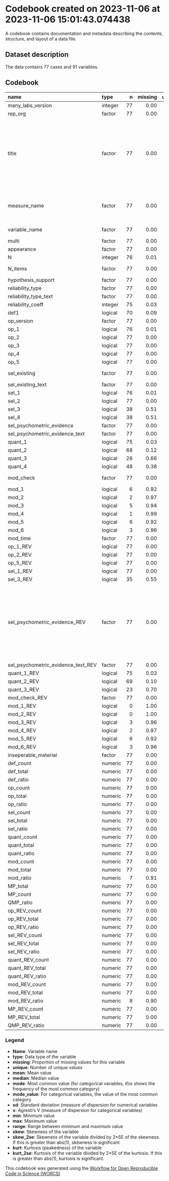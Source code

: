 Codebook created on 2023-11-06 at 2023-11-06 15:01:43.074438
================

A codebook contains documentation and metadata describing the contents,
structure, and layout of a data file.

## Dataset description

The data contains 77 cases and 91 variables.

## Codebook

| name                               | type    |   n | missing | unique |  mean | median |  mode | mode_value                                                                                                                  |    sd |    v | min |    max |  range |  skew | skew_2se |  kurt | kurt_2se |
|:-----------------------------------|:--------|----:|--------:|-------:|------:|-------:|------:|:----------------------------------------------------------------------------------------------------------------------------|------:|-----:|----:|-------:|-------:|------:|---------:|------:|---------:|
| many_labs_version                  | integer |  77 |    0.00 |      4 |  3.35 |   3.00 |  3.00 |                                                                                                                             |  0.97 |      | 2.0 |   5.00 |   3.00 |  0.38 |     0.69 | -0.86 |    -0.79 |
| rep_org                            | factor  |  77 |    0.00 |      2 |       |        | 77.00 | Original                                                                                                                    |       | 0.00 |     |        |        |       |          |       |          |
| title                              | factor  |  77 |    0.00 |     58 |       |        |  4.00 | Increasing and Decreasing Motor and Cognitive Output: A Model of General Action and Inaction Goals                          |       | 0.98 |     |        |        |       |          |       |          |
| measure_name                       | factor  |  77 |    0.00 |     78 |       |        |  1.00 | System Justification scale from (Kay & Jost, 2003                                                                           |       | 0.99 |     |        |        |       |          |       |          |
| variable_name                      | factor  |  77 |    0.00 |     77 |       |        |  2.00 | framing effect                                                                                                              |       | 0.99 |     |        |        |       |          |       |          |
| multi                              | factor  |  77 |    0.00 |      3 |       |        | 67.00 | False                                                                                                                       |       | 0.23 |     |        |        |       |          |       |          |
| appearance                         | factor  |  77 |    0.00 |      5 |       |        | 56.00 | 1                                                                                                                           |       | 0.42 |     |        |        |       |          |       |          |
| N                                  | integer |  76 |    0.01 |     51 | 44.59 |  37.50 | 37.50 |                                                                                                                             | 34.14 |      | 1.0 | 109.00 | 108.00 |  0.60 |     1.09 | -0.98 |    -0.90 |
| N_items                            | factor  |  77 |    0.00 |      4 |       |        | 38.00 | multiple item measure                                                                                                       |       | 0.55 |     |        |        |       |          |       |          |
| hypothesis_support                 | factor  |  77 |    0.00 |      4 |       |        | 40.00 | No                                                                                                                          |       | 0.53 |     |        |        |       |          |       |          |
| reliability_type                   | factor  |  77 |    0.00 |      6 |       |        | 38.00 |                                                                                                                             |       | 0.62 |     |        |        |       |          |       |          |
| reliability_type_text              | factor  |  77 |    0.00 |      4 |       |        | 75.00 |                                                                                                                             |       | 0.05 |     |        |        |       |          |       |          |
| reliability_coeff                  | integer |  75 |    0.03 |     13 |  2.59 |   1.00 |  1.00 |                                                                                                                             |  4.15 |      | 1.0 |  18.00 |  17.00 |  2.45 |     4.41 |  4.68 |     4.27 |
| def1                               | logical |  70 |    0.09 |      3 |       |        | 55.00 | TRUE                                                                                                                        |       | 0.34 |     |        |        |       |          |       |          |
| op_version                         | factor  |  77 |    0.00 |     11 |       |        | 68.00 |                                                                                                                             |       | 0.22 |     |        |        |       |          |       |          |
| op_1                               | logical |  76 |    0.01 |      3 |       |        | 54.00 | TRUE                                                                                                                        |       | 0.41 |     |        |        |       |          |       |          |
| op_2                               | logical |  77 |    0.00 |      3 |       |        | 53.00 | FALSE                                                                                                                       |       | 0.43 |     |        |        |       |          |       |          |
| op_3                               | logical |  77 |    0.00 |      3 |       |        | 56.00 | TRUE                                                                                                                        |       | 0.40 |     |        |        |       |          |       |          |
| op_4                               | logical |  77 |    0.00 |      3 |       |        | 46.00 | TRUE                                                                                                                        |       | 0.48 |     |        |        |       |          |       |          |
| op_5                               | logical |  77 |    0.00 |      3 |       |        | 40.00 | TRUE                                                                                                                        |       | 0.50 |     |        |        |       |          |       |          |
| sel_existing                       | factor  |  77 |    0.00 |      4 |       |        | 37.00 | Not Clearly Stated                                                                                                          |       | 0.61 |     |        |        |       |          |       |          |
| sel_existing_text                  | factor  |  77 |    0.00 |     29 |       |        | 49.00 |                                                                                                                             |       | 0.59 |     |        |        |       |          |       |          |
| sel_1                              | logical |  76 |    0.01 |      3 |       |        | 43.00 | FALSE                                                                                                                       |       | 0.49 |     |        |        |       |          |       |          |
| sel_2                              | logical |  77 |    0.00 |      3 |       |        | 40.00 | FALSE                                                                                                                       |       | 0.50 |     |        |        |       |          |       |          |
| sel_3                              | logical |  38 |    0.51 |      3 |       |        | 39.00 |                                                                                                                             |       | 0.15 |     |        |        |       |          |       |          |
| sel_4                              | logical |  38 |    0.51 |      3 |       |        | 39.00 |                                                                                                                             |       | 0.36 |     |        |        |       |          |       |          |
| sel_psychometric_evidence          | factor  |  77 |    0.00 |      4 |       |        | 39.00 | None                                                                                                                        |       | 0.52 |     |        |        |       |          |       |          |
| sel_psychometric_evidence_text     | factor  |  77 |    0.00 |      2 |       |        | 77.00 |                                                                                                                             |       | 0.00 |     |        |        |       |          |       |          |
| quant_1                            | logical |  75 |    0.03 |      3 |       |        | 64.00 | TRUE                                                                                                                        |       | 0.25 |     |        |        |       |          |       |          |
| quant_2                            | logical |  68 |    0.12 |      3 |       |        | 47.00 | TRUE                                                                                                                        |       | 0.43 |     |        |        |       |          |       |          |
| quant_3                            | logical |  26 |    0.66 |      3 |       |        | 51.00 |                                                                                                                             |       | 0.50 |     |        |        |       |          |       |          |
| quant_4                            | logical |  48 |    0.38 |      3 |       |        | 29.00 |                                                                                                                             |       | 0.50 |     |        |        |       |          |       |          |
| mod_check                          | factor  |  77 |    0.00 |      4 |       |        | 49.00 | None Reported                                                                                                               |       | 0.52 |     |        |        |       |          |       |          |
| mod_1                              | logical |   6 |    0.92 |      2 |       |        | 71.00 |                                                                                                                             |       | 0.00 |     |        |        |       |          |       |          |
| mod_2                              | logical |   2 |    0.97 |      2 |       |        | 75.00 |                                                                                                                             |       | 0.00 |     |        |        |       |          |       |          |
| mod_3                              | logical |   5 |    0.94 |      2 |       |        | 72.00 |                                                                                                                             |       | 0.00 |     |        |        |       |          |       |          |
| mod_4                              | logical |   1 |    0.99 |      2 |       |        | 76.00 |                                                                                                                             |       | 0.00 |     |        |        |       |          |       |          |
| mod_5                              | logical |   6 |    0.92 |      3 |       |        | 71.00 |                                                                                                                             |       | 0.44 |     |        |        |       |          |       |          |
| mod_6                              | logical |   3 |    0.96 |      3 |       |        | 74.00 |                                                                                                                             |       | 0.44 |     |        |        |       |          |       |          |
| mod_time                           | factor  |  77 |    0.00 |      5 |       |        | 67.00 |                                                                                                                             |       | 0.23 |     |        |        |       |          |       |          |
| op_1_REV                           | logical |  77 |    0.00 |      3 |       |        | 72.00 | TRUE                                                                                                                        |       | 0.12 |     |        |        |       |          |       |          |
| op_2_REV                           | logical |  77 |    0.00 |      3 |       |        | 50.00 | TRUE                                                                                                                        |       | 0.46 |     |        |        |       |          |       |          |
| op_5_REV                           | logical |  77 |    0.00 |      3 |       |        | 39.00 | TRUE                                                                                                                        |       | 0.50 |     |        |        |       |          |       |          |
| sel_1_REV                          | logical |  77 |    0.00 |      3 |       |        | 75.00 | TRUE                                                                                                                        |       | 0.05 |     |        |        |       |          |       |          |
| sel_3_REV                          | logical |  35 |    0.55 |      3 |       |        | 42.00 |                                                                                                                             |       | 0.35 |     |        |        |       |          |       |          |
| sel_psychometric_evidence_REV      | factor  |  77 |    0.00 |      5 |       |        | 42.00 | Not Apllicable (only report this if psychometric evidence would not be possible for this measure, otherwise report as None) |       | 0.57 |     |        |        |       |          |       |          |
| sel_psychometric_evidence_text_REV | factor  |  77 |    0.00 |      7 |       |        | 71.00 |                                                                                                                             |       | 0.15 |     |        |        |       |          |       |          |
| quant_1_REV                        | logical |  75 |    0.03 |      3 |       |        | 66.00 | TRUE                                                                                                                        |       | 0.21 |     |        |        |       |          |       |          |
| quant_2_REV                        | logical |  69 |    0.10 |      3 |       |        | 59.00 | TRUE                                                                                                                        |       | 0.25 |     |        |        |       |          |       |          |
| quant_3_REV                        | logical |  23 |    0.70 |      3 |       |        | 54.00 |                                                                                                                             |       | 0.50 |     |        |        |       |          |       |          |
| mod_check_REV                      | factor  |  77 |    0.00 |      4 |       |        | 66.00 | False                                                                                                                       |       | 0.25 |     |        |        |       |          |       |          |
| mod_1_REV                          | logical |   0 |    1.00 |      1 |       |        | 77.00 |                                                                                                                             |       |      |     |        |        |       |          |       |          |
| mod_2_REV                          | logical |   0 |    1.00 |      1 |       |        | 77.00 |                                                                                                                             |       |      |     |        |        |       |          |       |          |
| mod_3_REV                          | logical |   3 |    0.96 |      2 |       |        | 74.00 |                                                                                                                             |       | 0.00 |     |        |        |       |          |       |          |
| mod_4_REV                          | logical |   2 |    0.97 |      2 |       |        | 75.00 |                                                                                                                             |       | 0.00 |     |        |        |       |          |       |          |
| mod_5_REV                          | logical |   6 |    0.92 |      3 |       |        | 71.00 |                                                                                                                             |       | 0.28 |     |        |        |       |          |       |          |
| mod_6_REV                          | logical |   3 |    0.96 |      2 |       |        | 74.00 |                                                                                                                             |       | 0.00 |     |        |        |       |          |       |          |
| inseperable_material               | factor  |  77 |    0.00 |      3 |       |        | 40.00 | True                                                                                                                        |       | 0.50 |     |        |        |       |          |       |          |
| def_count                          | numeric |  77 |    0.00 |      2 |  0.71 |   1.00 |  1.00 |                                                                                                                             |  0.45 |      | 0.0 |   1.00 |   1.00 | -0.93 |    -1.70 | -1.15 |    -1.06 |
| def_total                          | numeric |  77 |    0.00 |      2 |  0.91 |   1.00 |  1.00 |                                                                                                                             |  0.29 |      | 0.0 |   1.00 |   1.00 | -2.79 |    -5.09 |  5.87 |     5.42 |
| def_ratio                          | numeric |  77 |    0.00 |      2 |  0.19 |   0.00 |  0.00 |                                                                                                                             |  0.40 |      | 0.0 |   1.00 |   1.00 |  1.51 |     2.76 |  0.29 |     0.27 |
| op_count                           | numeric |  77 |    0.00 |      6 |  2.86 |   3.00 |  3.00 |                                                                                                                             |  1.26 |      | 0.0 |   5.00 |   5.00 | -0.12 |    -0.22 | -0.92 |    -0.85 |
| op_total                           | numeric |  77 |    0.00 |      2 |  4.99 |   5.00 |  5.00 |                                                                                                                             |  0.11 |      | 4.0 |   5.00 |   1.00 | -8.44 |   -15.40 | 70.08 |    64.71 |
| op_ratio                           | numeric |  77 |    0.00 |      7 |  0.43 |   0.40 |  0.40 |                                                                                                                             |  0.25 |      | 0.0 |   1.00 |   1.00 |  0.11 |     0.21 | -0.91 |    -0.84 |
| sel_count                          | numeric |  77 |    0.00 |      5 |  1.06 |   1.00 |  1.00 |                                                                                                                             |  1.07 |      | 0.0 |   4.00 |   4.00 |  0.83 |     1.52 | -0.08 |    -0.07 |
| sel_total                          | numeric |  77 |    0.00 |      3 |  2.97 |   2.00 |  2.00 |                                                                                                                             |  1.03 |      | 1.0 |   4.00 |   3.00 | -0.02 |    -0.04 | -1.93 |    -1.78 |
| sel_ratio                          | numeric |  77 |    0.00 |      5 |  0.64 |   0.50 |  0.50 |                                                                                                                             |  0.34 |      | 0.0 |   1.00 |   1.00 | -0.43 |    -0.78 | -0.97 |    -0.90 |
| quant_count                        | numeric |  77 |    0.00 |      5 |  1.92 |   2.00 |  2.00 |                                                                                                                             |  1.05 |      | 0.0 |   4.00 |   4.00 |  0.09 |     0.16 | -0.17 |    -0.16 |
| quant_total                        | numeric |  77 |    0.00 |      4 |  2.82 |   3.00 |  3.00 |                                                                                                                             |  0.93 |      | 1.0 |   4.00 |   3.00 |  0.07 |     0.12 | -1.35 |    -1.25 |
| quant_ratio                        | numeric |  77 |    0.00 |      7 |  0.26 |   0.00 |  0.00 |                                                                                                                             |  0.34 |      | 0.0 |   1.00 |   1.00 |  1.01 |     1.85 | -0.27 |    -0.25 |
| mod_count                          | numeric |  77 |    0.00 |      3 |  0.04 |   0.00 |  0.00 |                                                                                                                             |  0.25 |      | 0.0 |   2.00 |   2.00 |  6.72 |    12.26 | 46.21 |    42.67 |
| mod_total                          | numeric |  77 |    0.00 |      6 |  0.30 |   0.00 |  0.00 |                                                                                                                             |  1.05 |      | 0.0 |   6.00 |   6.00 |  3.67 |     6.71 | 13.40 |    12.38 |
| mod_ratio                          | numeric |   7 |    0.91 |      4 |  0.88 |   1.00 |  1.00 |                                                                                                                             |  0.21 |      | 0.5 |   1.00 |   0.50 | -0.89 |    -0.56 | -1.19 |    -0.37 |
| MP_total                           | numeric |  77 |    0.00 |      9 | 11.99 |  12.00 | 12.00 |                                                                                                                             |  2.22 |      | 8.0 |  20.00 |  12.00 |  0.61 |     1.11 |  0.70 |     0.65 |
| MP_count                           | numeric |  77 |    0.00 |     12 |  6.60 |   6.00 |  6.00 |                                                                                                                             |  2.51 |      | 1.0 |  12.00 |  11.00 |  0.00 |     0.01 | -0.74 |    -0.68 |
| QMP_ratio                          | numeric |  77 |    0.00 |     35 |  0.44 |   0.40 |  0.40 |                                                                                                                             |  0.20 |      | 0.1 |   0.92 |   0.82 |  0.29 |     0.54 | -0.83 |    -0.76 |
| op_REV_count                       | numeric |  77 |    0.00 |      5 |  3.42 |   3.00 |  3.00 |                                                                                                                             |  1.06 |      | 1.0 |   5.00 |   4.00 | -0.28 |    -0.51 | -0.60 |    -0.55 |
| op_REV_total                       | numeric |  77 |    0.00 |      1 |  5.00 |   5.00 |  5.00 |                                                                                                                             |  0.00 |      | 5.0 |   5.00 |   0.00 |       |          |       |          |
| op_REV_ratio                       | numeric |  77 |    0.00 |      5 |  0.32 |   0.40 |  0.40 |                                                                                                                             |  0.21 |      | 0.0 |   0.80 |   0.80 |  0.28 |     0.51 | -0.60 |    -0.55 |
| sel_REV_count                      | numeric |  77 |    0.00 |      5 |  1.68 |   1.00 |  1.00 |                                                                                                                             |  0.90 |      | 0.0 |   4.00 |   4.00 |  1.21 |     2.21 |  1.06 |     0.98 |
| sel_REV_total                      | numeric |  77 |    0.00 |      3 |  2.95 |   3.00 |  3.00 |                                                                                                                             |  0.96 |      | 2.0 |   4.00 |   2.00 |  0.10 |     0.19 | -1.92 |    -1.77 |
| sel_REV_ratio                      | numeric |  77 |    0.00 |      7 |  0.40 |   0.50 |  0.50 |                                                                                                                             |  0.29 |      | 0.0 |   1.00 |   1.00 | -0.27 |    -0.49 | -1.27 |    -1.18 |
| quant_REV_count                    | numeric |  77 |    0.00 |      5 |  2.10 |   2.00 |  2.00 |                                                                                                                             |  0.93 |      | 0.0 |   4.00 |   4.00 |  0.19 |     0.35 |  0.13 |     0.12 |
| quant_REV_total                    | numeric |  77 |    0.00 |      4 |  2.79 |   3.00 |  3.00 |                                                                                                                             |  0.92 |      | 1.0 |   4.00 |   3.00 |  0.12 |     0.21 | -1.33 |    -1.23 |
| quant_REV_ratio                    | numeric |  77 |    0.00 |      6 |  0.20 |   0.00 |  0.00 |                                                                                                                             |  0.29 |      | 0.0 |   1.00 |   1.00 |  1.24 |     2.26 |  0.43 |     0.40 |
| mod_REV_count                      | numeric |  77 |    0.00 |      3 |  0.17 |   0.00 |  0.00 |                                                                                                                             |  0.52 |      | 0.0 |   2.00 |   2.00 |  2.91 |     5.31 |  7.00 |     6.46 |
| mod_REV_total                      | numeric |  77 |    0.00 |      3 |  0.18 |   0.00 |  0.00 |                                                                                                                             |  0.56 |      | 0.0 |   2.00 |   2.00 |  2.78 |     5.08 |  6.07 |     5.61 |
| mod_REV_ratio                      | numeric |   8 |    0.90 |      3 |  0.06 |   0.00 |  0.00 |                                                                                                                             |  0.18 |      | 0.0 |   0.50 |   0.50 |  1.86 |     1.23 |  1.70 |     0.58 |
| MP_REV_count                       | numeric |  77 |    0.00 |     11 |  8.08 |   8.00 |  8.00 |                                                                                                                             |  2.20 |      | 4.0 |  14.00 |  10.00 |  0.22 |     0.40 | -0.25 |    -0.24 |
| MP_REV_total                       | numeric |  77 |    0.00 |      7 | 11.83 |  12.00 | 12.00 |                                                                                                                             |  2.03 |      | 9.0 |  16.00 |   7.00 |  0.37 |     0.67 | -1.05 |    -0.97 |
| QMP_REV_ratio                      | numeric |  77 |    0.00 |     33 |  0.31 |   0.29 |  0.29 |                                                                                                                             |  0.18 |      | 0.0 |   0.71 |   0.71 |  0.49 |     0.89 | -0.67 |    -0.62 |

### Legend

- **Name**: Variable name
- **type**: Data type of the variable
- **missing**: Proportion of missing values for this variable
- **unique**: Number of unique values
- **mean**: Mean value
- **median**: Median value
- **mode**: Most common value (for categorical variables, this shows the
  frequency of the most common category)
- **mode_value**: For categorical variables, the value of the most
  common category
- **sd**: Standard deviation (measure of dispersion for numerical
  variables
- **v**: Agresti’s V (measure of dispersion for categorical variables)
- **min**: Minimum value
- **max**: Maximum value
- **range**: Range between minimum and maximum value
- **skew**: Skewness of the variable
- **skew_2se**: Skewness of the variable divided by 2\*SE of the
  skewness. If this is greater than abs(1), skewness is significant
- **kurt**: Kurtosis (peakedness) of the variable
- **kurt_2se**: Kurtosis of the variable divided by 2\*SE of the
  kurtosis. If this is greater than abs(1), kurtosis is significant.

This codebook was generated using the [Workflow for Open Reproducible
Code in Science (WORCS)](https://osf.io/zcvbs/)
